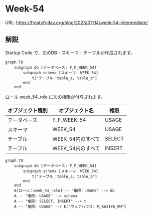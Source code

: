 # Week-54

URL: https://frostyfriday.org/blog/2023/07/14/week-54-intermediate/


## 解説

Startup Code で、次のDB・スキーマ・テーブルが作成されます。

```mermaid
graph TD
    subgraph db [データベース: F_F_WEEK_54]
        subgraph schema [スキーマ: WEEK_54]
            t["テーブル：table_a, table_b"]
        end
    end
```


ロール week_54_role に次の権限が付与されます。

| オブジェクト種別 | オブジェクト名 | 権限 |
|---------------|-------------|-----|
| データベース    | F_F_WEEK_54 | USAGE | 
| スキーマ       | WEEK_54     | USAGE |
| テーブル       | WEEK_54内のすべて | SELECT |
| テーブル       | WEEK_54内のすべて | INSERT |



```mermaid
graph TD
    subgraph db [データベース: F_F_WEEK_54]
        subgraph schema [スキーマ: WEEK_54]
            t["テーブル：table_a, table_b"]
        end    
    end
    A[ロール：week_54_role] -- "権限: USAGE" --> db 
    A -- "権限: USAGE" --> schema
    A -- "権限: SELECT, INSERT" --> t
    A -- "権限: USAGE" --> E["ウェアハウス: M_KAJIYA_WH"]
```
